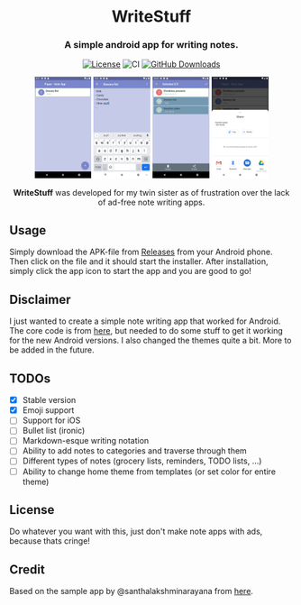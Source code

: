 <div align="center">
<h1 align="center">WriteStuff</h1>
<h3 align="center">A simple android app for writing notes.</h3>

[![License](https://img.shields.io/badge/License-MIT-green.svg)](https://opensource.org/licenses/MIT)
![CI](https://github.com/andreped/WriteStuff/workflows/Build%20APK/badge.svg)
[![GitHub Downloads](https://img.shields.io/github/downloads/andreped/WriteStuff/total?label=GitHub%20downloads&logo=github)](https://github.com/andreped/WriteStuff/releases)

<p align="center" width="100%">
<img src="assets/home.png" width="20%"> <img src="assets/edit.png" width="20%"> <img src="assets/select.png" width="20%"> <img src="assets/share.png" width="20%">
</p>
 
**WriteStuff** was developed for my twin sister as of frustration over the lack of ad-free note writing apps.

</div>

## Usage
Simply download the APK-file from [Releases](https://github.com/andreped/WriteStuff/releases) from your Android phone. Then click on the file and it should start the installer. After installation, simply click the app icon to start the app and you are good to go!

## Disclaimer
I just wanted to create a simple note writing app that worked for Android. The core code is from [here](https://github.com/santhalakshminarayana/zehero-note), but needed to do some stuff to get it working for the new Android versions. I also changed the themes quite a bit. More to be added in the future.

## TODOs
- [x] Stable version
- [x] Emoji support
- [ ] Support for iOS
- [ ] Bullet list (ironic)
- [ ] Markdown-esque writing notation
- [ ] Ability to add notes to categories and traverse through them
- [ ] Different types of notes (grocery lists, reminders, TODO lists, ...)
- [ ] Ability to change home theme from templates (or set color for entire theme)

## License
Do whatever you want with this, just don't make note apps with ads, because thats cringe!

## Credit
Based on the sample app by @santhalakshminarayana from [here](https://github.com/santhalakshminarayana/zehero-note).

